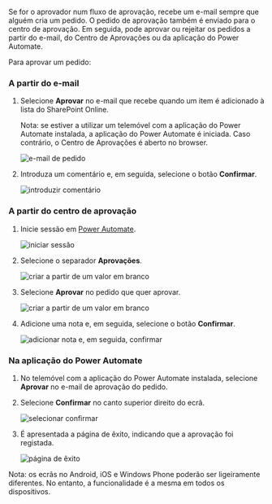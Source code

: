 Se for o aprovador num fluxo de aprovação, recebe um e-mail sempre que alguém cria um pedido. O pedido de aprovação também é enviado para o centro de aprovação. Em seguida, pode aprovar ou rejeitar os pedidos a partir do e-mail, do Centro de Aprovações ou da aplicação do Power Automate.

Para aprovar um pedido:

### <a name="from-email"></a>A partir do e-mail
1. Selecione **Aprovar** no e-mail que recebe quando um item é adicionado à lista do SharePoint Online.
   
     Nota: se estiver a utilizar um telemóvel com a aplicação do Power Automate instalada, a aplicação do Power Automate é iniciada. Caso contrário, o Centro de Aprovações é aberto no browser.
   
    ![e-mail de pedido](media/modern-approvals/email-approval-request.png)
2. Introduza um comentário e, em seguida, selecione o botão **Confirmar**.
   
    ![introduzir comentário](media/modern-approvals/request-in-approval-center.png)

### <a name="from-the-approvals-center"></a>A partir do centro de aprovação
1. Inicie sessão em [Power Automate](https://flow.microsoft.com).
   
    ![iniciar sessão](media/modern-approvals/sign-in.png)
2. Selecione o separador **Aprovações**.
   
    ![criar a partir de um valor em branco](media/modern-approvals/approvals-tab.png)
3. Selecione **Aprovar** no pedido que quer aprovar.
   
    ![criar a partir de um valor em branco](media/modern-approvals/approvals-cards.png)
4. Adicione uma nota e, em seguida, selecione o botão **Confirmar**.
   
    ![adicionar nota e, em seguida, confirmar](media/modern-approvals/approval-selection-card.png)

### <a name="from-the-power-automate-app"></a>Na aplicação do Power Automate
1. No telemóvel com a aplicação do Power Automate instalada, selecione **Aprovar** no e-mail de aprovação do pedido.
2. Selecione **Confirmar** no canto superior direito do ecrã.
   
    ![selecionar confirmar](media/modern-approvals/mobile-approval.png)
3. É apresentada a página de êxito, indicando que a aprovação foi registada.
   
    ![página de êxito](media/modern-approvals/mobile-approval-confirmation.png)

Nota: os ecrãs no Android, iOS e Windows Phone poderão ser ligeiramente diferentes. No entanto, a funcionalidade é a mesma em todos os dispositivos.

